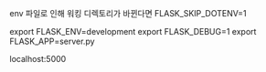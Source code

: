 env 파일로 인해 워킹 디렉토리가 바뀐다면 FLASK_SKIP_DOTENV=1

export FLASK_ENV=development
export FLASK_DEBUG=1
export FLASK_APP=server.py

localhost:5000